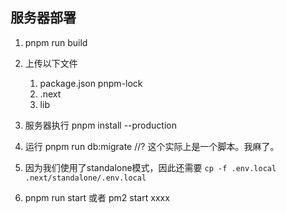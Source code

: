 ## 服务器部署
1. pnpm run build
2. 上传以下文件
   1. package.json pnpm-lock
   2. .next
   3. lib
3. 服务器执行 pnpm install --production
4. 运行 pnpm run db:migrate //? 这个实际上是一个脚本。我麻了。
5. 因为我们使用了standalone模式，因此还需要
    `cp -f .env.local .next/standalone/.env.local`

6. pnpm run start 或者 pm2 start xxxx
